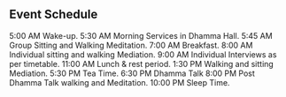 ## Event Schedule



5:00 AM Wake-up.
5:30 AM Morning Services in Dhamma Hall.
5:45 AM Group Sitting and Walking Meditation.
7:00 AM Breakfast.
8:00 AM Individual sitting and walking Mediation.
9:00 AM Individual Interviews as per timetable.
11:00 AM Lunch & rest period.
1:30 PM Walking and sitting Mediation.
5:30 PM Tea Time.
6:30 PM Dhamma Talk
8:00 PM Post Dhamma Talk walking and Meditation.
10:00 PM Sleep Time.
